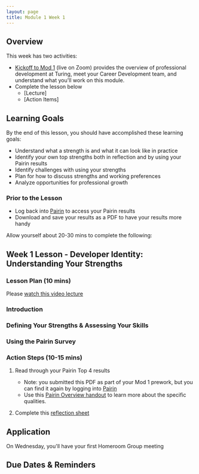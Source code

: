 ```yaml
---
layout: page
title: Module 1 Week 1
---
```


## Overview
This week has two activities:

* [Kickoff to Mod 1]() (live on Zoom) provides the overview of professional development at Turing, meet your Career Development team, and understand what you'll work on this module.
* Complete the lesson below
   * [Lecture]
   * [Action Items]

## Learning Goals
By the end of this lesson, you should have accomplished these learning goals:

* Understand what a strength is and what it can look like in practice
* Identify your own top strengths both in reflection and by using your Pairin results
* Identify challenges with using your strengths
* Plan for how to discuss strengths and working preferences
* Analyze opportunities for professional growth

### Prior to the Lesson
* Log back into [Pairin](https://auth.pairin.com/auth/signin?continue=https://app.pairin.com) to access your Pairin results
* Download and save your results as a PDF to have your results more handy

Allow yourself about 20-30 mins to complete the following:

## Week 1 Lesson - Developer Identity: Understanding Your Strengths
### Lesson Plan (10 mins)
Please [watch this video lecture]()

### Introduction

### Defining Your Strengths & Assessing Your Skills

### Using the Pairin Survey

### Action Steps (10-15 mins)
1. Read through your Pairin Top 4 results
    * Note: you submitted this PDF as part of your Mod 1 prework, but you can find it again by logging into [Pairin](https://auth.pairin.com/auth/signin?continue=https://app.pairin.com)
    * Use this [Pairin Overview handout](https://github.com/turingschool/career-development-curriculum/blob/master/files/Pairin%20Top%20Qualities%20Overview.pdf) to learn more about the specific qualities.

2. Complete this [reflection sheet](https://docs.google.com/document/d/1lzBCsssa_V1Sx4gT8WllaUgoCjWqLcAUWiQoELdgcy4/edit?usp=sharing)

## Application
On Wednesday, you'll have your first Homeroom Group meeting

## Due Dates & Reminders
